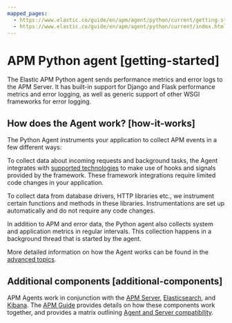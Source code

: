 ```yaml
---
mapped_pages:
  - https://www.elastic.co/guide/en/apm/agent/python/current/getting-started.html
  - https://www.elastic.co/guide/en/apm/agent/python/current/index.html
---
```


# APM Python agent [getting-started]

The Elastic APM Python agent sends performance metrics and error logs to the APM Server. It has built-in support for Django and Flask performance metrics and error logging, as well as generic support of other WSGI frameworks for error logging.


## How does the Agent work? [how-it-works]

The Python Agent instruments your application to collect APM events in a few different ways:

To collect data about incoming requests and background tasks, the Agent integrates with [supported technologies](/reference/supported-technologies.md) to make use of hooks and signals provided by the framework. These framework integrations require limited code changes in your application.

To collect data from database drivers, HTTP libraries etc., we instrument certain functions and methods in these libraries. Instrumentations are set up automatically and do not require any code changes.

In addition to APM and error data, the Python agent also collects system and application metrics in regular intervals. This collection happens in a background thread that is started by the agent.

More detailed information on how the Agent works can be found in the [advanced topics](/reference/how-agent-works.md).


## Additional components [additional-components]

APM Agents work in conjunction with the [APM Server](docs-content://solutions/observability/apps/application-performance-monitoring-apm.md), [Elasticsearch](docs-content://get-started/index.md), and [Kibana](docs-content://get-started/the-stack.md). The [APM Guide](docs-content://solutions/observability/apps/application-performance-monitoring-apm.md) provides details on how these components work together, and provides a matrix outlining [Agent and Server compatibility](docs-content://solutions/observability/apps/apm-agent-compatibility.md).

